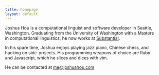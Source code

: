 ```yaml
---
title: homepage
layout: default
---
```


Joshua Hou is a computational linguist and software developer in Seattle,
Washington. Graduating from the University of Washington with a Masters in
computational linguistics, he now works at [Substantial](http://substantial.com).

In his spare time, Joshua enjoys playing jazz piano, Chinese chess, and hacking on
side-projects. His programming weapons of choice are Ruby and Javascript, which he
slices and dices with vim.

He can be contacted at me@joshuahou.com
